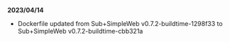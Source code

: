 **2023/04/14**

* Dockerfile updated from Sub+SimpleWeb v0.7.2-buildtime-1298f33 to Sub+SimpleWeb v0.7.2-buildtime-cbb321a
